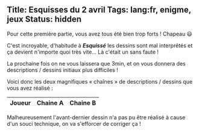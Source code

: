 Title: Esquisses du 2 avril
Tags: lang:fr, enigme, jeux
Status: hidden
---

Pour cette première partie, vous avez tous été bien trop forts ! Chapeau 😃

C'est incroyable, d'habitude à _**Esquissé**_ les dessins sont mal interprêtés et ça devient n'importe quoi très vite...
Là c'était un sans faute !

La prochaine fois on ne vous laissera que 3min, et on vous donnera des descriptions / dessins initiaux plus difficiles !

Voici donc les deux magnifiques « chaînes » de descriptions / dessins que vous avez réalisé :

<table>
  <thead><tr> <th>Joueur</th> <th>Chaine A</th> <th>Chaine B</th> </tr></thead>
  <tbody id="esquisses"></tbody>
</table>

Malheureusement l'avant-dernier dessin n'a pas pu être réalisé à cause d'un souci technique,
on va s'efforcer de corriger ça !


<script src="https://www.gstatic.com/firebasejs/7.12.0/firebase-app.js"></script>
<script src="https://www.gstatic.com/firebasejs/7.12.0/firebase-firestore.js"></script>
<script src="images/enigmes/enigmes-en-confinement.js"></script>
<link rel="stylesheet" type="text/css" href="images/enigmes/enigmes-en-confinement.css">
